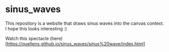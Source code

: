 # sinus_waves
This repository is a website that draws sinus waves into the canvas context. 
I hope this looks interesting :)

Watch this spectacle (here)[https://quellens.github.io/sinus_waves/sinus%20wave/index.html]
